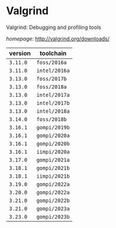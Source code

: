 # Valgrind

Valgrind: Debugging and profiling tools

*homepage*: <http://valgrind.org/downloads/>

version | toolchain
--------|----------
``3.11.0`` | ``foss/2016a``
``3.11.0`` | ``intel/2016a``
``3.13.0`` | ``foss/2017b``
``3.13.0`` | ``foss/2018a``
``3.13.0`` | ``intel/2017a``
``3.13.0`` | ``intel/2017b``
``3.13.0`` | ``intel/2018a``
``3.14.0`` | ``foss/2018b``
``3.16.1`` | ``gompi/2019b``
``3.16.1`` | ``gompi/2020a``
``3.16.1`` | ``gompi/2020b``
``3.16.1`` | ``iimpi/2020a``
``3.17.0`` | ``gompi/2021a``
``3.18.1`` | ``gompi/2021b``
``3.18.1`` | ``iimpi/2021b``
``3.19.0`` | ``gompi/2022a``
``3.20.0`` | ``gompi/2022a``
``3.21.0`` | ``gompi/2022b``
``3.21.0`` | ``gompi/2023a``
``3.23.0`` | ``gompi/2023b``
